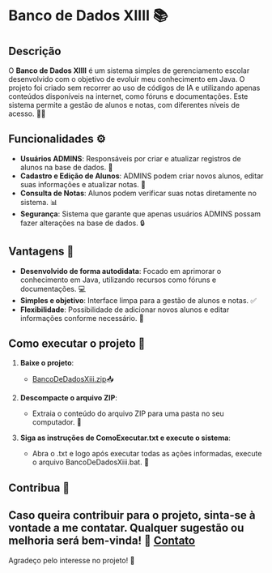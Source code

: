 # Banco de Dados XIIII 📚

## Descrição

O **Banco de Dados XIIII** é um sistema simples de gerenciamento escolar desenvolvido com o objetivo de evoluir meu conhecimento em Java. O projeto foi criado sem recorrer ao uso de códigos de IA e utilizando apenas conteúdos disponíveis na internet, como fóruns e documentações. Este sistema permite a gestão de alunos e notas, com diferentes níveis de acesso. 👨‍🏫

## Funcionalidades ⚙️

- **Usuários ADMINS**: Responsáveis por criar e atualizar registros de alunos na base de dados. 🔑
- **Cadastro e Edição de Alunos**: ADMINS podem criar novos alunos, editar suas informações e atualizar notas. 📝
- **Consulta de Notas**: Alunos podem verificar suas notas diretamente no sistema. 📊
- **Segurança**: Sistema que garante que apenas usuários ADMINS possam fazer alterações na base de dados. 🔒

## Vantagens 🌟

- **Desenvolvido de forma autodidata**: Focado em aprimorar o conhecimento em Java, utilizando recursos como fóruns e documentações. 💻
- **Simples e objetivo**: Interface limpa para a gestão de alunos e notas. ✅
- **Flexibilidade**: Possibilidade de adicionar novos alunos e editar informações conforme necessário. 🔄

## Como executar o projeto 🚀

1. **Baixe o projeto**:
   - [BancoDeDadosXiii.zip](https://github.com/user-attachments/files/18341615/BancoDeDadosXiii.zip)📥

4. **Descompacte o arquivo ZIP**:
   - Extraia o conteúdo do arquivo ZIP para uma pasta no seu computador. 📂

5. **Siga as instruções de ComoExecutar.txt e execute o sistema**:
   - Abra o .txt e logo após executar todas as ações informadas, execute o arquivo BancoDeDadosXiii.bat. 🎯

## Contribua 🤝

Caso queira contribuir para o projeto, sinta-se à vontade a me contatar. Qualquer sugestão ou melhoria será bem-vinda! 🌱
[Contato](https://www.instagram.com/_johnvx/)
---

Agradeço pelo interesse no projeto! 🚀
